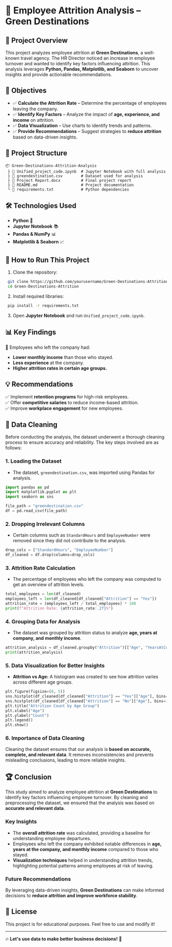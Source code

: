 # 🏢 Employee Attrition Analysis – Green Destinations  

## 📌 Project Overview  
This project analyzes employee attrition at **Green Destinations**, a well-known travel agency. The HR Director noticed an increase in employee turnover and wanted to identify key factors influencing attrition. This analysis leverages **Python, Pandas, Matplotlib, and Seaborn** to uncover insights and provide actionable recommendations.  

## 🎯 Objectives  
- ✅ **Calculate the Attrition Rate** – Determine the percentage of employees leaving the company.  
- ✅ **Identify Key Factors** – Analyze the impact of **age, experience, and income** on attrition.  
- ✅ **Data Visualization** – Use charts to identify trends and patterns.  
- ✅ **Provide Recommendations** – Suggest strategies to **reduce attrition** based on data-driven insights.  

## 📂 Project Structure  
```
📦 Green-Destinations-Attrition-Analysis  
 ├ 🐛 Unified_project_code.ipynb  # Jupyter Notebook with full analysis  
 ├ 🐛 greendestination.csv        # Dataset used for analysis  
 ├ 🐛 Project Report.docx         # Final project report  
 ├ 🐛 README.md                   # Project documentation  
 └ 🐛 requirements.txt            # Python dependencies  
```

## 🛠️ Technologies Used  
- **Python** 🐍  
- **Jupyter Notebook** 📚  
- **Pandas & NumPy** 📊  
- **Matplotlib & Seaborn** 📈  

## 🚀 How to Run This Project  
1. Clone the repository:  
```bash
 git clone https://github.com/yourusername/Green-Destinations-Attrition.git
 cd Green-Destinations-Attrition
```
2. Install required libraries:  
```bash
 pip install -r requirements.txt
```
3. Open **Jupyter Notebook** and run `Unified_project_code.ipynb`.  

## 📊 Key Findings  
📌 Employees who left the company had:  
- **Lower monthly income** than those who stayed.  
- **Less experience** at the company.  
- **Higher attrition rates in certain age groups.**  

## 💡 Recommendations  
✅ Implement **retention programs** for high-risk employees.  
✅ Offer **competitive salaries** to reduce income-based attrition.  
✅ Improve **workplace engagement** for new employees.  

## 🐜 Data Cleaning  
Before conducting the analysis, the dataset underwent a thorough cleaning process to ensure accuracy and reliability. The key steps involved are as follows:  

### **1. Loading the Dataset**  
- The dataset, `greendestination.csv`, was imported using Pandas for analysis.  
```python
import pandas as pd
import matplotlib.pyplot as plt
import seaborn as sns

file_path = "greendestination.csv"
df = pd.read_csv(file_path)
```
### **2. Dropping Irrelevant Columns**  
- Certain columns such as `StandardHours` and `EmployeeNumber` were removed since they did not contribute to the analysis.  
```python
drop_cols = ["StandardHours", "EmployeeNumber"]
df_cleaned = df.drop(columns=drop_cols)
```
### **3. Attrition Rate Calculation**  
- The percentage of employees who left the company was computed to get an overview of attrition levels.  
```python
total_employees = len(df_cleaned)
employees_left = len(df_cleaned[df_cleaned["Attrition"] == "Yes"])
attrition_rate = (employees_left / total_employees) * 100
print(f"Attrition Rate: {attrition_rate:.2f}%")
```
### **4. Grouping Data for Analysis**  
- The dataset was grouped by attrition status to analyze **age, years at company, and monthly income**.  
```python
attrition_analysis = df_cleaned.groupby("Attrition")[["Age", "YearsAtCompany", "MonthlyIncome"]].mean()
print(attrition_analysis)
```
### **5. Data Visualization for Better Insights**  
- **Attrition vs Age:** A histogram was created to see how attrition varies across different age groups.  
```python
plt.figure(figsize=(8, 5))
sns.histplot(df_cleaned[df_cleaned["Attrition"] == "Yes"]["Age"], bins=15, kde=True, color='red', label='Left')
sns.histplot(df_cleaned[df_cleaned["Attrition"] == "No"]["Age"], bins=15, kde=True, color='blue', label='Stayed')
plt.title("Attrition Count by Age Group")
plt.xlabel("Age")
plt.ylabel("Count")
plt.legend()
plt.show()
```
### **6. Importance of Data Cleaning**  
Cleaning the dataset ensures that our analysis is **based on accurate, complete, and relevant data**. It removes inconsistencies and prevents misleading conclusions, leading to more reliable insights.  

## 🏆 Conclusion  
This study aimed to analyze employee attrition at **Green Destinations** to identify key factors influencing employee turnover. By cleaning and preprocessing the dataset, we ensured that the analysis was based on **accurate and relevant data**.  
### **Key Insights**  
- The **overall attrition rate** was calculated, providing a baseline for understanding employee departures.  
- Employees who left the company exhibited notable differences in **age, years at the company, and monthly income** compared to those who stayed.  
- **Visualization techniques** helped in understanding attrition trends, highlighting potential patterns among employees at risk of leaving.  

### **Future Recommendations**  
By leveraging data-driven insights, **Green Destinations** can make informed decisions to **reduce attrition and improve workforce stability**.  

## 🐝 License  
This project is for educational purposes. Feel free to use and modify it!  

---  
🔥 **Let's use data to make better business decisions!** 🚀  
